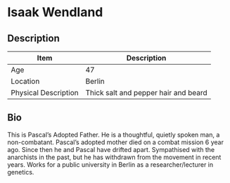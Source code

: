 # Isaak Wendland

## Description

| Item                 | Description                          |
| -------------------- | ------------------------------------ |
| Age                  | 47                                   |
| Location             | Berlin                               |
| Physical Description | Thick salt and pepper hair and beard |

## Bio
This is Pascal’s Adopted Father.  He is a thoughtful, quietly spoken man, a non-combatant.  Pascal’s adopted mother died on a combat mission 6 year ago. Since then he and Pascal have drifted apart.  Sympathised with the anarchists in the past, but he has withdrawn from the movement in recent years.  Works for a public university in Berlin as a researcher/lecturer in genetics.
